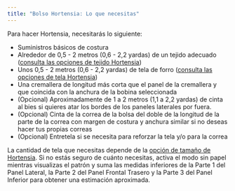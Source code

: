 ```yaml
---
title: "Bolso Hortensia: Lo que necesitas"
---
```


Para hacer Hortensia, necesitarás lo siguiente:

- Suministros básicos de costura
- Alrededor de 0,5 - 2 metros (0,6 - 2,2 yardas) de un tejido adecuado ([consulta las opciones de tejido Hortensia](/docs/patterns/hortensia/fabric/))
- Unos 0,5 - 2 metros (0,6 - 2,2 yardas) de tela de forro ([consulta las opciones de tela Hortensia](/docs/patterns/hortensia/fabric/))
- Una cremallera de longitud más corta que el panel de la cremallera y que coincida con la anchura de la bobina [](/docs/patterns/hortensia/options/zippersize/) seleccionada
- (Opcional) Aproximadamente de 1 a 2 metros (1,1 a 2,2 yardas) de cinta al bies si quieres atar los bordes de los paneles laterales por fuera.
- (Opcional) Cinta de la correa de la bolsa del doble de la longitud de la parte de la correa con margen de costura y anchura similar si no deseas hacer tus propias correas
- (Opcional) Entretela si se necesita para reforzar la tela y/o para la correa

<Note>

La cantidad de tela que necesitas depende de la [opción de tamaño de Hortensia](/docs/patrones/hortensia/opciones/tamaño/). Si no estás seguro de cuánto necesitas, activa el modo sin papel mientras visualizas el patrón y suma las medidas inferiores de la Parte 1 del Panel Lateral, la Parte 2 del Panel Frontal Trasero y la Parte 3 del Panel Inferior para obtener una estimación aproximada.

</Note>
